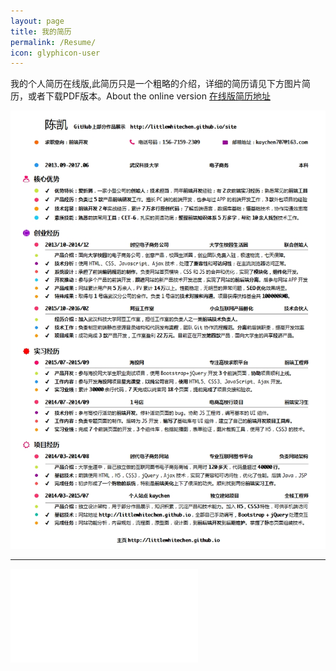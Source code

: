 ```yaml
---
layout: page
title: 我的简历
permalink: /Resume/
icon: glyphicon-user
---
```


我的个人简历在线版,此简历只是一个粗略的介绍，详细的简历请见下方图片简历，或者下载PDF版本。About the online version [在线版简历地址](http://littlewhitechen.github.io/online-resume/#/)

![我的个人简历](../img/blog/resume.jpg)

---
![我的个人简历pdf版本下载](../img/blog/resume.pdf)

